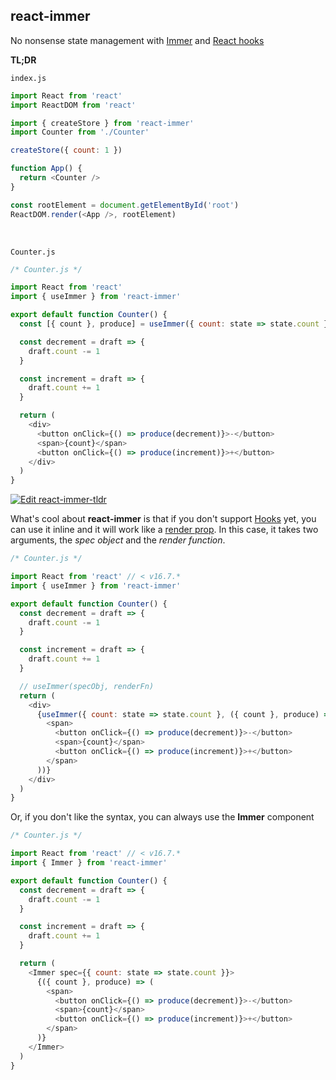 ## react-immer

No nonsense state management with [Immer](https://github.com/mweststrate/immer) and [React hooks](https://reactjs.org/docs/hooks-intro.html)

**TL;DR**

`index.js`

```js
import React from 'react'
import ReactDOM from 'react'

import { createStore } from 'react-immer'
import Counter from './Counter'

createStore({ count: 1 })

function App() {
  return <Counter />
}

const rootElement = document.getElementById('root')
ReactDOM.render(<App />, rootElement)
```

&nbsp;

`Counter.js`

```js
/* Counter.js */

import React from 'react'
import { useImmer } from 'react-immer'

export default function Counter() {
  const [{ count }, produce] = useImmer({ count: state => state.count })

  const decrement = draft => {
    draft.count -= 1
  }

  const increment = draft => {
    draft.count += 1
  }

  return (
    <div>
      <button onClick={() => produce(decrement)}>-</button>
      <span>{count}</span>
      <button onClick={() => produce(increment)}>+</button>
    </div>
  )
}
```

[![Edit react-immer-tldr](https://codesandbox.io/static/img/play-codesandbox.svg)](https://codesandbox.io/s/yq328o9rvx)

What's cool about **react-immer** is that if you don't support [Hooks](https://reactjs.org/docs/hooks-intro.html) yet, you can use it inline and it will work like a [render prop](https://reactjs.org/docs/render-props.html). In this case, it takes two arguments, the _spec object_ and the _render function_.

```js
/* Counter.js */

import React from 'react' // < v16.7.*
import { useImmer } from 'react-immer'

export default function Counter() {
  const decrement = draft => {
    draft.count -= 1
  }

  const increment = draft => {
    draft.count += 1
  }

  // useImmer(specObj, renderFn)
  return (
    <div>
      {useImmer({ count: state => state.count }, ({ count }, produce) => (
        <span>
          <button onClick={() => produce(decrement)}>-</button>
          <span>{count}</span>
          <button onClick={() => produce(increment)}>+</button>
        </span>
      ))}
    </div>
  )
}
```

Or, if you don't like the syntax, you can always use the **Immer** component

```js
/* Counter.js */

import React from 'react' // < v16.7.*
import { Immer } from 'react-immer'

export default function Counter() {
  const decrement = draft => {
    draft.count -= 1
  }

  const increment = draft => {
    draft.count += 1
  }

  return (
    <Immer spec={{ count: state => state.count }}>
      {({ count }, produce) => (
        <span>
          <button onClick={() => produce(decrement)}>-</button>
          <span>{count}</span>
          <button onClick={() => produce(increment)}>+</button>
        </span>
      )}
    </Immer>
  )
}
```
